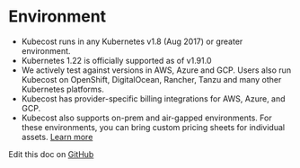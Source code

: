 Environment
===========

* Kubecost runs in any Kubernetes v1.8 (Aug 2017) or greater environment.
* Kubernetes 1.22 is officially supported as of v1.91.0
* We actively test against versions in AWS, Azure and GCP. Users also run Kubecost on OpenShift, DigitalOcean, Rancher, Tanzu and many other Kubernetes platforms.
* Kubecost has provider-specific billing integrations for AWS, Azure, and GCP.
* Kubecost also supports on-prem and air-gapped environments. For these environments, you can bring custom pricing sheets for individual assets. [Learn more](https://github.com/kubecost/docs/blob/main/air-gapped.md#q-how-do-i-configure-prices-for-my-on-premise-assets)

Edit this doc on [GitHub](https://github.com/kubecost/docs/blob/main/env.md)

<!--- {"article":"4407601810199","section":"4402815636375","permissiongroup":"1500001277122"} --->
